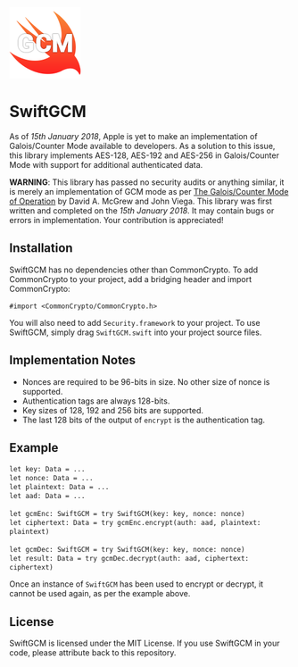 ![](icon.png)

# SwiftGCM
As of *15th January 2018*, Apple is yet to make an implementation of Galois/Counter Mode available to developers.  As a solution to this issue, this library implements AES-128, AES-192 and AES-256 in Galois/Counter Mode with support for additional authenticated data.

**WARNING**: This library has passed no security audits or anything similar, it is merely an implementation of GCM mode as per [The Galois/Counter Mode of Operation](http://citeseerx.ist.psu.edu/viewdoc/download?doi=10.1.1.694.695&rep=rep1&type=pdf) by David A. McGrew and John Viega.  This library was first written and completed on the *15th January 2018*.  It may contain bugs or errors in implementation.  Your contribution is appreciated!

## Installation
SwiftGCM has no dependencies other than CommonCrypto.  To add CommonCrypto to your project, add a bridging header and import CommonCrypto:
```
#import <CommonCrypto/CommonCrypto.h>
```
You will also need to add `Security.framework` to your project.  To use SwiftGCM, simply drag `SwiftGCM.swift` into your project source files.

## Implementation Notes
- Nonces are required to be 96-bits in size.  No other size of nonce is supported.
- Authentication tags are always 128-bits.
- Key sizes of 128, 192 and 256 bits are supported.
- The last 128 bits of the output of `encrypt` is the authentication tag.

## Example
```
let key: Data = ...
let nonce: Data = ...
let plaintext: Data = ...
let aad: Data = ...

let gcmEnc: SwiftGCM = try SwiftGCM(key: key, nonce: nonce)
let ciphertext: Data = try gcmEnc.encrypt(auth: aad, plaintext: plaintext)

let gcmDec: SwiftGCM = try SwiftGCM(key: key, nonce: nonce)
let result: Data = try gcmDec.decrypt(auth: aad, ciphertext: ciphertext)
```

Once an instance of `SwiftGCM` has been used to encrypt or decrypt, it cannot be used again, as per the example above.

## License
SwiftGCM is licensed under the MIT License.  If you use SwiftGCM in your code, please attribute back to this repository.
